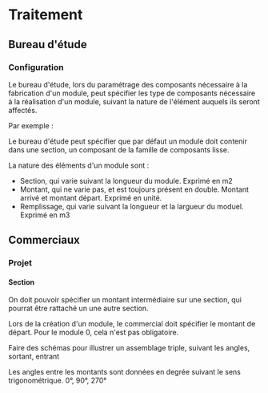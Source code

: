 # Traitement

## Bureau d'étude

### Configuration

Le bureau d'étude, lors du paramétrage des composants nécessaire à la fabrication d'un module, peut spécifier les type de composants nécessaire à la réalisation d'un module, suivant la nature de l'élément auquels ils seront affectés.

Par exemple :

Le bureau d'étude peut spécifier que par défaut un module doit contenir dans une section, un composant de la famille de composants lisse.

La nature des éléments d'un module sont :

- Section, qui varie suivant la longueur du module. Exprimé en m2
- Montant, qui ne varie pas, et est toujours présent en double. Montant arrivé et montant départ. Exprimé en unité.
- Remplissage, qui varie suivant la longueur et la largueur du moduel. Exprimé en m3

## Commerciaux

### Projet

#### Section

On doit pouvoir spécifier un montant intermédiaire sur une section, qui pourrat être rattaché un une autre section.

Lors de la création d'un module, le commercial doit spécifier le montant de départ. Pour le module 0, cela n'est pas obligatoire.

<!-- TODO -->

Faire des schémas pour illustrer un assemblage triple, suivant les angles, sortant, entrant

Les angles entre les montants sont données en degrée suivant le sens trigonométrique.
0°, 90°, 270°
